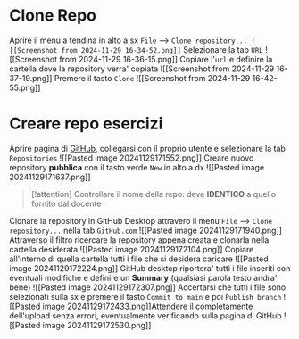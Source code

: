 # Clone Repo
Aprire il menu a tendina in alto a sx `File` --> `Clone repository...
![[Screenshot from 2024-11-29 16-34-52.png]]`
Selezionare la tab `URL`
![[Screenshot from 2024-11-29 16-36-15.png]]
Copiare l'`url` e definire la cartella dove la repository verra' copiata
![[Screenshot from 2024-11-29 16-37-19.png]]
Premere il tasto `Clone`
![[Screenshot from 2024-11-29 16-42-55.png]]
# Creare repo esercizi
Aprire pagina di [GitHub](https://github.com/), collegarsi con il proprio utente e selezionare la tab `Repositories`
![[Pasted image 20241129171552.png]]
Creare nuovo repository **pubblica** con il tasto verde `New` in alto a dx
![[Pasted image 20241129171637.png]]
> [!attention] Controllare il nome della repo: deve **IDENTICO** a quello fornito dal docente

Clonare la repository in GitHub Desktop attravero il menu `File` --> `Clone repository...` nella tab `GitHub.com`
![[Pasted image 20241129171940.png]]
Attraverso il filtro ricercare la repository appena creata e clonarla nella cartella desiderata
![[Pasted image 20241129172104.png]]
Copiare all'interno di quella cartella tutti i file che si desidera caricare
![[Pasted image 20241129172224.png]]
GitHub desktop riportera' tutti i file inseriti con eventuali modifiche e definire un **Summary** (qualsiasi parola testo andra' bene)
![[Pasted image 20241129172307.png]]
Accertarsi che tutti i file sono selezionati sulla sx e premere il tasto `Commit to main` e poi `Publish branch`
![[Pasted image 20241129172433.png]]Attendere il completamente dell'upload senza errori, eventualmente verificando sulla pagina di GitHub
![[Pasted image 20241129172530.png]]